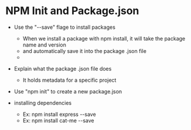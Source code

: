 
# NPM Init and Package.json

* Use the "--save" flage to install packages
    * When we install a package with npm install, it will take the package name and version 
    * and automatically save it into the package .json file
    * 
* Explain what the package .json file does
    * It holds metadata for a specific project
* Use "npm init" to create a new package.json

* installing dependencies 
    * Ex: npm install express --save
    * Ex: npm install cat-me --save


